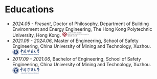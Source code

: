 
# Educations
- *2024.05 - Present*, Doctor of Philosophy, Department of Building Environment and Energy Engineering, The Hong Kong Polytechnic University, Hong Kong.  <img src='./images/polyu-logo.png' style='width: 6em;'>
- *2021.09 - 2024.06*, Master of Engineering, School of Safety Engineering, China University of Mining and Technology, Xuzhou.  <img src='./images/cumt-logo.png' style='width: 6em;'>
- *2017.09 - 2021.06*, Bachelor of Engineering, School of Safety Engineering, China University of Mining and Technology, Xuzhou. <img src='./images/cumt-logo.png' style='width: 6em;'>
